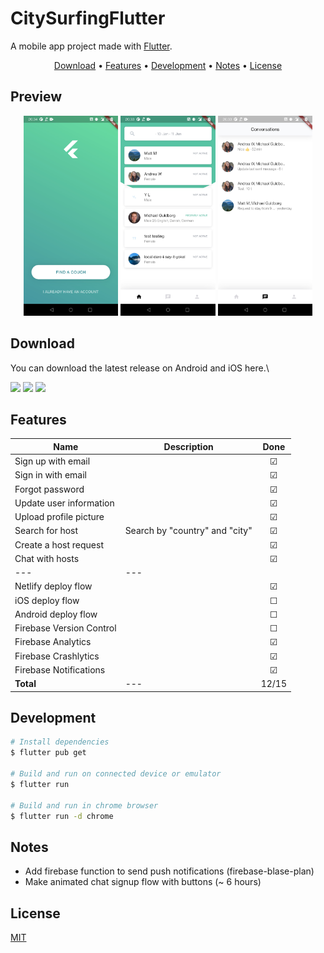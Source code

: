 # CitySurfingFlutter

A mobile app project made with [Flutter](https://flutter.dev).

<p align="center">
  <a href="#Download">Download</a> •
  <a href="#Features">Features</a> •
  <a href="#Development">Development</a> •
  <a href="#Notes">Notes</a> •
  <a href="#license">License</a>
</p>

## Preview

<p align="center">
    <img src="screenshots/screenshot-1.jpg" height="320">
    <img src="screenshots/screenshot-3.jpg" height="320">
    <img src="screenshots/screenshot-4.jpg" height="320">
</p>

## Download

You can download the latest release on Android and iOS here.\

<a href="#"><img src="/assets/android.png" width="192"></a>
<a href="#"><img src="/assets/ios.png" width="192"></a>
<a href="https://city-surfing.netlify.app/"><img src="/assets/flutter-web.png" width="192"></a>

## Features

| Name | Description | Done |
| --- | --- | :---: |
| Sign up with email |  | &#9745; |
| Sign in with email |  | &#9745; |
| Forgot password |  | &#9745; |
| Update user information |  | &#9745; |
| Upload profile picture |  | &#9745; |
| Search for host | Search by "country" and "city" | &#9745; |
| Create a host request | | &#9745; |
| Chat with hosts |  | &#9745; |
| --- | --- |  |
| Netlify deploy flow |  | &#9745; |
| iOS deploy flow |  | &#9744; |
| Android deploy flow |  | &#9744; |
| Firebase Version Control | | &#9744; |
| Firebase Analytics | | &#9745; |
| Firebase Crashlytics |  | &#9745; |
| Firebase Notifications | | &#9745; |
| <b>Total</b> | --- | 12/15

## Development

```bash
# Install dependencies
$ flutter pub get

# Build and run on connected device or emulator
$ flutter run

# Build and run in chrome browser
$ flutter run -d chrome
```

## Notes

* Add firebase function to send push notifications (firebase-blase-plan)
* Make animated chat signup flow with buttons (~ 6 hours)

<!--
* Add red dot to navigation bar
* Add notification settings button
* Improve the profile page UI
* Add ios/android splash screen before flutter loads
-->

## License

[MIT](/LICENSE)